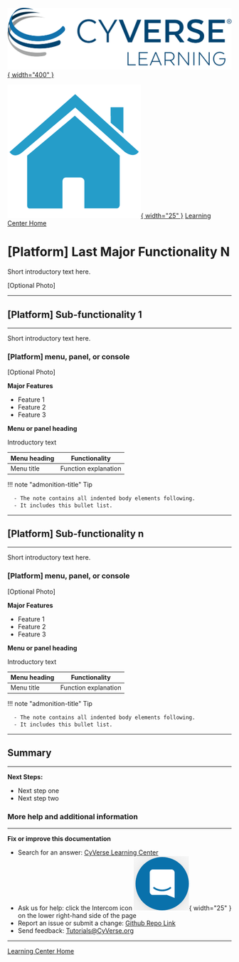 [![!CyVerse Learning Center](https://github.com/cyverse-learning-materials/cyverse_manual_template/raw/main/assets/cyverse_learning.png "CyVerse Learning Center"){ width="400" }](https://learning.cyverse.org)

[![!Learning Home](https://github.com/cyverse-learning-materials/cyverse_manual_template/raw/main/assets/homeicon.png "Home"){ width="25" }](https://learning.cyverse.org) [Learning Center Home](http://learning.cyverse.org/)

# [Platform] Last Major Functionality N

Short introductory text here.

[Optional Photo]

------------------------------------------------------------------------

## [Platform] Sub-functionality 1
---------------------------------

Short introductory text here.

### [Platform] menu, panel, or console

[Optional Photo]

**Major Features**

-   Feature 1
-   Feature 2
-   Feature 3

**Menu or panel heading**

Introductory text

  | Menu heading | Functionality |
  |--------------|---------------|
  | Menu title | Function explanation |

!!! note "admonition-title"
    Tip

      - The note contains all indented body elements following.
      - It includes this bullet list.

------------------------------------------------------------------------

## [Platform] Sub-functionality n
---------------------------------

Short introductory text here.

### [Platform] menu, panel, or console

[Optional Photo]

**Major Features**

-   Feature 1
-   Feature 2
-   Feature 3

**Menu or panel heading**

Introductory text

  | Menu heading | Functionality |
  |--------------|---------------|
  | Menu title | Function explanation |

!!! note "admonition-title"
    Tip
    
      - The note contains all indented body elements following.
      - It includes this bullet list.

------------------------------------------------------------------------

## Summary
----------

**Next Steps:**

-   Next step one
-   Next step two

### More help and additional information

-----------------------------------------------------------------------

**Fix or improve this documentation**

  - Search for an answer:
     [CyVerse Learning Center](https://learning.cyverse.org)
  - Ask us for help:
    click the Intercom icon ![Intercom](https://github.com/cyverse-learning-materials/cyverse_manual_template/raw/main/assets/intercom.png){ width="25" } on the lower right-hand side of the page
  - Report an issue or submit a change:
    [Github Repo Link](https://github.com/cyverse-learning-materials/)
  - Send feedback: <Tutorials@CyVerse.org>
  
------------------------------------------------------------------------

[Learning Center Home](http://learning.cyverse.org/)